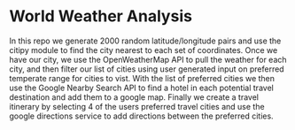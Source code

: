 # World Weather Analysis

In this repo we generate 2000 random latitude/longitude pairs and use the citipy module to find the city nearest to each set of coordinates.
Once we have our city, we use the OpenWeatherMap API to pull the weather for each city, and then filter our list of cities using user generated input on preferred temperate range for cities to vist.
With the list of preferred cities we then use the Google Nearby Search API to find a hotel in each potential travel destination and add them to a google map.
Finally we create a travel itinerary by selecting 4 of the users preferred travel cities and use the google directions service to add directions between the preferred cities. 
